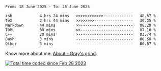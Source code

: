 <!--START_SECTION:waka-->

```txt
From: 18 June 2025 - To: 25 June 2025

zsh            4 hrs 24 mins   >>>>>>>>>>>>-------------   48.67 %
TeX            2 hrs 44 mins   >>>>>>>>-----------------   30.25 %
Markdown       44 mins         >>-----------------------   08.29 %
TOML           38 mins         >>-----------------------   07.10 %
C++            20 mins         >------------------------   03.74 %
Bash           3 mins          -------------------------   00.68 %
Other          3 mins          -------------------------   00.67 %
```

<!--END_SECTION:waka-->

<!-- [![grayxu's github stats](https://github-readme-stats.vercel.app/api?username=grayxu&count_private=true&show_icons=true)](https://github.com/grayxu) -->

Know more about me: [About - Gray's grind](https://www.grayxu.cn/).
<p align="left">
  <a href="https://wakatime.com/@c69eb31e-43a1-463f-8968-c3449e386f57"><img src="https://wakatime.com/badge/user/c69eb31e-43a1-463f-8968-c3449e386f57.svg" title="Total time coded since Feb 28 2023" /></a>
</p>


